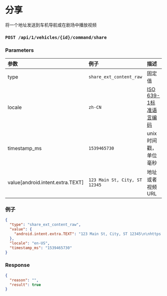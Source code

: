 # 分享
将一个地址发送到车机导航或在剧场中播放视频

### `POST /api/1/vehicles/{id}/command/share`
### Parameters
参数|例子|描述
:-|:-|:-
type|`share_ext_content_raw`|固定值
locale|`zh-CN`|[ISO 639-1标准语言编码](https://www.andiamo.co.uk/resources/iso-language-codes/)
timestamp_ms|`1539465730`|unix时间戳，单位毫秒
value[android.intent.extra.TEXT]|`123 Main St, City, ST 12345`|地址或者视频URL
### 例子
```json
{
  "type": "share_ext_content_raw",
  "value": {
    "android.intent.extra.TEXT": "123 Main St, City, ST 12345\n\nhttps://goo.gl/maps/X"
  },
  "locale": "en-US",
  "timestamp_ms": "1539465730"
}
```
### Response
```json
{
  "reason": "",
  "result": true
}
```
